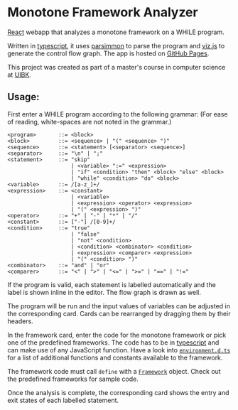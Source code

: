 # Monotone Framework Analyzer

[React](https://reactjs.org/) webapp that analyzes a monotone framework on a
WHILE program.

Written in [typescript](https://www.typescriptlang.org/),
it uses [parsimmon](https://github.com/jneen/parsimmon) to parse the program and
[viz.js](http://viz-js.com/) to generate the control flow graph. The app is
hosted on [GitHub Pages](https://meitinger.github.io/FrameworkAnalyzer/).

This project was created as part of a master's course in computer science at [UIBK](https://informatik.uibk.ac.at/).


## Usage:

First enter a WHILE program according to the following grammar:
(For ease of reading, white-spaces are not noted in the grammar.)

```bnf
<program>       ::= <block>
<block>         ::= <sequence> | "(" <sequence> ")"
<sequence>      ::= <statement> [<separator> <sequence>]
<separator>     ::= "\n" | ";"
<statement>     ::= "skip"
                    | <variable> ":=" <expression>
                    | "if" <condition> "then" <block> "else" <block>
                    | "while" <condition> "do" <block>
<variable>      ::= /[a-z_]+/
<expression>    ::= <constant>
                    | <variable>
                    | <expression> <operator> <expression>
                    | "(" <expression> ")"
<operator>      ::= "+" | "-" | "*" | "/"
<constant>      ::= ["-"] /[0-9]+/
<condition>     ::= "true"
                    | "false"
                    | "not" <condition>
                    | <condition> <combinator> <condition>
                    | <expression> <comparer> <expression>
                    | "(" <condition> ")"
<combinator>    ::= "and" | "or"
<comparer>      ::= "<" | ">" | "<=" | ">=" | "==" | "!="
```

If the program is valid, each statement is labelled automatically and the
label is shown inline in the editor. The flow graph is drawn as well.

The program will be run and the input values of variables can be adjusted in
the corresponding card.
Cards can be rearranged by dragging them by their headers.

In the framework card, enter the code for the monotone framework or pick one
of the predefined frameworks.
The code has to be in [typescript](https://www.typescriptlang.org/) and can
make use of any JavaScript function. Have a look into
[`environment.d.ts`](https://github.com/Meitinger/FrameworkAnalyzer/blob/main/src/environment.d.ts)
for a list of additional functions and constants available to the framework.

The framework code must call `define` with a
[`Framework`](https://github.com/Meitinger/FrameworkAnalyzer/blob/main/src/framework.d.ts)
object. Check out the predefined frameworks for sample code.

Once the analysis is complete, the corresponding card shows the entry and exit
states of each labelled statement.

